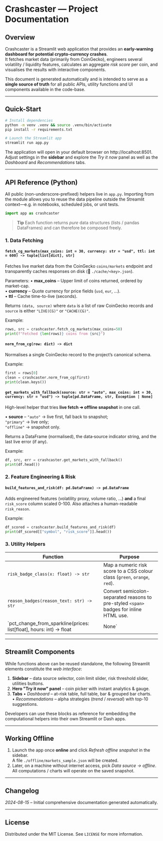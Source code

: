 
# Crashcaster — Project Documentation

## Overview
Crashcaster is a Streamlit web application that provides an **early-warning dashboard for potential crypto-currency crashes**.  
It fetches market data (primarily from CoinGecko), engineers several volatility / liquidity features, calculates an aggregate *risk score* per coin, and visualises the results with interactive components.

This document is generated automatically and is intended to serve as a **single source of truth** for all public APIs, utility functions and UI components available in the code-base.

---

## Quick-Start

```bash
# Install dependencies
python -m venv .venv && source .venv/bin/activate
pip install -r requirements.txt

# Launch the Streamlit app
streamlit run app.py
```

The application will open in your default browser on http://localhost:8501.  Adjust settings in the **sidebar** and explore the *Try it now* panel as well as the *Dashboard* and *Recommendations* tabs.

---

## API Reference (Python)
All public (non-underscore-prefixed) helpers live in `app.py`.  Importing from the module allows you to reuse the data pipeline outside the Streamlit context—e.g. in notebooks, scheduled jobs, or unit tests.

```python
import app as crashcaster
```

> **Tip**   Each function returns *pure* data structures (lists / pandas DataFrames) and can therefore be composed freely.

### 1. Data Fetching
#### `fetch_cg_markets(max_coins: int = 30, currency: str = "usd", ttl: int = 600) -> tuple[list[dict], str]`
Fetches live market data from the CoinGecko `coins/markets` endpoint and transparently caches responses on disk (🔄 `./cache/<key>.json`).

Parameters:
• **max_coins** – Upper limit of coins returned, ordered by market-cap.  
• **currency** – Quote currency for price fields (`usd`, `eur`, …).  
• **ttl** – Cache time-to-live (seconds).

Returns `(data, source)` where `data` is a list of raw CoinGecko records and `source` is either `"LIVE(CG)"` or `"CACHE(CG)"`.

Example:
```python
rows, src = crashcaster.fetch_cg_markets(max_coins=50)
print(f"Fetched {len(rows)} coins from {src}")
```

#### `norm_from_cg(row: dict) -> dict`
Normalises a single CoinGecko record to the project’s canonical schema.

Example:
```python
first = rows[0]
clean = crashcaster.norm_from_cg(first)
print(clean.keys())
```

#### `get_markets_with_fallback(source: str = "auto", max_coins: int = 30, currency: str = "usd") -> tuple[pd.DataFrame, str, Exception | None]`
High-level helper that tries **live fetch ➜ offline snapshot** in one call.

• **source** – `"auto"` → live first, fall back to snapshot;  
  `"primary"` → live only;  
  `"offline"` → snapshot only.

Returns a DataFrame (normalised), the data‐source indicator string, and the last live error (if any).

Example:
```python
df, src, err = crashcaster.get_markets_with_fallback()
print(df.head())
```

### 2. Feature Engineering & Risk
#### `build_features_and_risk(df: pd.DataFrame) -> pd.DataFrame`
Adds engineered features (volatility proxy, volume ratio, …) **and** a final `risk_score` column scaled 0-100.  Also attaches a human-readable `risk_reason`.

Example:
```python
df_scored = crashcaster.build_features_and_risk(df)
print(df_scored[["symbol", "risk_score"]].head())
```

### 3. Utility Helpers
| Function | Purpose |
|----------|---------|
| `risk_badge_class(x: float) -> str` | Map a numeric risk score to a CSS colour class (`green`, `orange`, `red`). |
| `reason_badges(reason_text: str) -> str` | Convert semicolon-separated reasons to pre-styled `<span>` badges for inline HTML use. |
| `pct_change_from_sparkline(prices: list[float], hours: int) -> float | None` | Percentage change between two points in the mini price history vector. |

---

## Streamlit Components
While functions above can be reused standalone, the following Streamlit elements constitute the *web interface*:

1. **Sidebar** – data source selector, coin limit slider, risk threshold slider, utilities buttons.
2. **Hero "Try it now" panel** – coin picker with instant analytics & gauge.
3. **Tabs**
   • *Dashboard* – at-risk table, full table, bar & grouped bar charts.  
   • *Recommendations* – alpha strategies (*trend* / *reversal*) with top-10 suggestions.

Developers can use these blocks as reference for embedding the computational helpers into their own Streamlit or Dash apps.

---

## Working Offline
1. Launch the app once **online** and click *Refresh offline snapshot* in the sidebar.  
   A file `./offline/markets_sample.json` will be created.
2. Later, on a machine without internet access, pick *Data source → offline*.  
   All computations / charts will operate on the saved snapshot.

---

## Changelog
*2024-08-15* – Initial comprehensive documentation generated automatically.

---

## License
Distributed under the MIT License.  See `LICENSE` for more information.